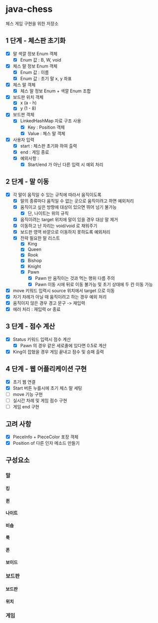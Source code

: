 # java-chess
체스 게임 구현을 위한 저장소

## 1 단계 - 체스판 초기화 
- [x] 말 색깔 정보 Enum 객체
    - [x] Enum 값 : B, W, void
- [x] 체스 말 정보 Enum 객체
    - [x] Enum 값 : 이름
    - [x] Enum 값 : 초기 말 x, y 좌표 
- [x] 체스 말 객체 
    - [x] 체스 말 정보 Enum + 색깔 Enum 조합
- [x] 보드판 위치 객체
    - [x] x (a - h)
    - [x] y (1 - 8)
- [x] 보드판 객체 
    - [x] LinkedHashMap 자료 구조 사용
        - [x] Key : Position 객체 
        - [x] Value : 체스 말 객체
- [x] 사용자 입력 
    - [x] start : 체스판 초기화 하여 출력
    - [x] end : 게임 종료 
    - [x] 예외사항 : 
        - [x] Start/end 가 아닌 다른 입력 시 예외 처리

## 2 단계 - 말 이동
- [x] 각 말이 움직일 수 있는 규칙에 따라서 움직이도록
    - [x] 말의 종류마다 움직일 수 없는 곳으로 움직이려고 하면 예외처리
    - [x] 움직이고 싶은 방향에 대상이 있으면 뛰어 넘기 불가능
        - [x] 단, 나이트는 위의 규칙     
    - [x] 움직이려는 target 위치에 말이 있을 경우 대상 말 제거
    - [x] 이동하고 난 자리는 void/void 로 채워주기
    - [x] 보드판 영역 바깥으로 이동하지 못하도록 예외처리
    - [x] 전략 필요한 말 리스트
      - [x] King
      - [x] Queen
      - [x] Rook
      - [x] Bishop
      - [x] Knight
      - [x] Pawn        
        - [x] Pawn 만 움직이는 것과 먹는 행위 다름 주의    
        - [x] Pawn 이동 시에 뒤로 이동 불가능 및 초기 상태에 두 칸 이동 가능
- [x] move 키워드 입력시 source 위치에서 target 으로 이동
- [x] 자기 차례가 아닐 때 움직이려고 하는 경우 예외 처리 
- [x] 움직이지 않은 경우 경고 문구 -> 재입력 
- [x] 에러 처리 : 재입력 or 종료

## 3 단계 - 점수 계산
- [x] Status 키워드 입력시 점수 계산 
    - [x] Pawn 의 경우 같은 세로줄에 있다면 0.5로 계산
- [x] King이 잡혔을 경우 게임 끝내고 점수 및 승패 출력 

## 4 단계 - 웹 어플리케이션 구현
- [x] 초기 웹 연결
- [x] Start 버튼 누를시에 초기 체스 말 세팅
- [ ] move 기능 구현
- [ ] 실시간 차례 및 게임 점수 구현
- [ ] 게임 end 구현

## 고려 사항
- [x] PieceInfo + PieceColor 포장 객체 
- [x] Position of 다른 인자 메소드 만들기 

## 구성요소
### 말
#### 킹
#### 퀸
#### 나이트
#### 비숍
#### 룩
#### 폰
#### 보이드


### 보드판
#### 보드판
#### 위치


### 게임
